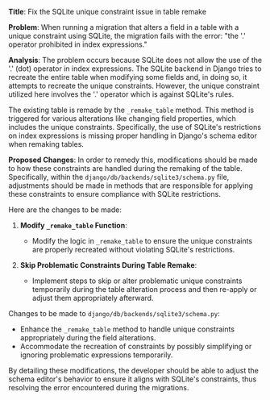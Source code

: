 **Title**: Fix the SQLite unique constraint issue in table remake

**Problem**: When running a migration that alters a field in a table with a unique constraint using SQLite, the migration fails with the error: "the '.' operator prohibited in index expressions."

**Analysis**: 
The problem occurs because SQLite does not allow the use of the '.' (dot) operator in index expressions. The SQLite backend in Django tries to recreate the entire table when modifying some fields and, in doing so, it attempts to recreate the unique constraints. However, the unique constraint utilized here involves the '.' operator which is against SQLite's rules.

The existing table is remade by the `_remake_table` method. This method is triggered for various alterations like changing field properties, which includes the unique constraints. Specifically, the use of SQLite's restrictions on index expressions is missing proper handling in Django's schema editor when remaking tables.

**Proposed Changes**:
In order to remedy this, modifications should be made to how these constraints are handled during the remaking of the table. Specifically, within the `django/db/backends/sqlite3/schema.py` file, adjustments should be made in methods that are responsible for applying these constraints to ensure compliance with SQLite restrictions.

Here are the changes to be made:

1. **Modify `_remake_table` Function**:
   - Modify the logic in `_remake_table` to ensure the unique constraints are properly recreated without violating SQLite's restrictions.

2. **Skip Problematic Constraints During Table Remake**:
   - Implement steps to skip or alter problematic unique constraints temporarily during the table alteration process and then re-apply or adjust them appropriately afterward.

Changes to be made to `django/db/backends/sqlite3/schema.py`:

- Enhance the `_remake_table` method to handle unique constraints appropriately during the field alterations.
- Accommodate the recreation of constraints by possibly simplifying or ignoring problematic expressions temporarily.



By detailing these modifications, the developer should be able to adjust the schema editor's behavior to ensure it aligns with SQLite's constraints, thus resolving the error encountered during the migrations.